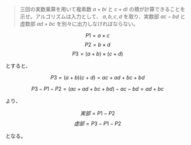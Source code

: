 <!--
<script type="text/javascript" async
  src="https://cdnjs.cloudflare.com/ajax/libs/mathjax/2.7.7/MathJax.js?config=TeX-MML-AM_CHTML">
</script>
-->
> 三回の実数乗算を用いて複素数 $a+bi$ と $c+di$ の積が計算できることを示せ。アルゴリズムは入力として、 $a,b,c,d$ を取り、実数部 $ac-bd$ と虚数部 $ad+bc$ を別々に出力しなければならない。

$$P1 = a \times c$$
$$P2 = b \times d$$
$$P3 = (a + b) \times (c + d)$$

とすると、

$$
P3 = (a + b)(c + d) = ac + ad + bc + bd
$$

$$
P3 - P1 - P2 = (ac + ad + bc + bd) - ac - bd = ad + bc
$$

より、

$$実部 = P1 - P2$$
$$虚部 = P3 - P1 - P2$$

となる。
